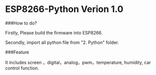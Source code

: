 # ESP8266-Python Verion 1.0

###How to do?

Firstly, Please build the firmware into ESP8266.

Secondly, import all python file from "2. Python" folder.

###Feature

It includes screen ，digital，analog，pwm，temperature, humidity, car control function.

